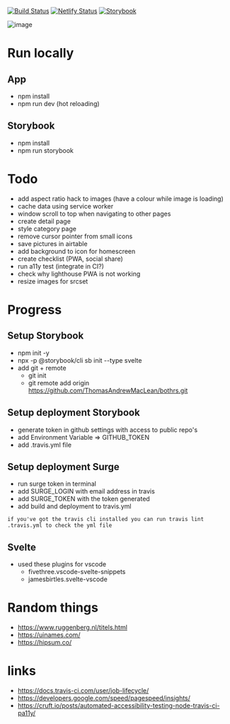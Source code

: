 [![Build Status](https://travis-ci.org/ThomasAndrewMacLean/patient-companion-app.svg?branch=master)](https://travis-ci.org/ThomasAndrewMacLean/patient-companion-app)
[![Netlify Status](https://api.netlify.com/api/v1/badges/56d2b618-02e3-4f98-9184-7bcbc08e8454/deploy-status)](https://app.netlify.com/sites/imgine/deploys)
[![Storybook](https://cdn.jsdelivr.net/gh/storybooks/brand@master/badge/badge-storybook.svg)](https://thomasandrewmaclean.github.io/patient-companion-app/)


![image](https://user-images.githubusercontent.com/31767869/64984923-150eec80-d8c4-11e9-8b0e-87be04b11b8b.png)



# Run locally

## App

-   npm install
-   npm run dev (hot reloading)

## Storybook

-   npm install
-   npm run storybook

# Todo

- add aspect ratio hack to images (have a colour while image is loading)
- cache data using service worker
- window scroll to top when navigating to other pages
- create detail page
- style category page
- remove cursor pointer from small icons
- save pictures in airtable
- add background to icon for homescreen
- create checklist (PWA, social share)
- run a11y test (integrate in CI?)
- check why lighthouse PWA is not working
- resize images for srcset

# Progress

## Setup Storybook

-   npm init -y
-   npx -p @storybook/cli sb init --type svelte
-   add git + remote
    -   git init
    -   git remote add origin https://github.com/ThomasAndrewMacLean/bothrs.git

## Setup deployment Storybook

-   generate token in github settings with access to public repo's
-   add Environment Variable => GITHUB_TOKEN
-   add .travis.yml file

## Setup deployment Surge

-   run surge token in terminal
-   add SURGE_LOGIN with email address in travis
-   add SURGE_TOKEN with the token generated
-   add build and deployment to travis.yml

`if you've got the travis cli installed you can run travis lint .travis.yml to check the yml file`

## Svelte

-   used these plugins for vscode
    -   fivethree.vscode-svelte-snippets
    -   jamesbirtles.svelte-vscode

# Random things

-   https://www.ruggenberg.nl/titels.html
-   https://uinames.com/
-   https://hipsum.co/

# links

-   https://docs.travis-ci.com/user/job-lifecycle/
-   https://developers.google.com/speed/pagespeed/insights/
-   https://cruft.io/posts/automated-accessibility-testing-node-travis-ci-pa11y/
